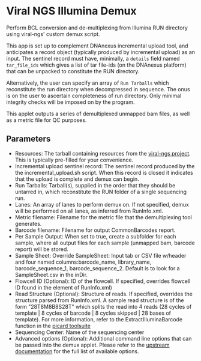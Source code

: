 # Viral NGS Illumina Demux

Perform BCL conversion and de-multiplexing from Illumina RUN directory using viral-ngs' custom demux script.

This app is set up to complement DNAnexus incremental upload tool, and anticipates a record object (typically produced by incremental upload) as an input. The sentinel record must have, minimally, a `details` field named `tar_file_ids` which gives a list of tar file-ids (on the DNAnexus platform) that can be unpacked to constitute the RUN directory.

Alternatively, the user can specify an array of `Run Tarballs` which reconstitute the run directory when decompressed in sequence. The onus is on the user to ascertain completeness of run directory. Only minimal integrity checks will be imposed on by the program.

This applet outputs a series of demultiplexed unmapped bam files, as well as a metric file for QC purposes.

## Parameters
- Resources: The tarball containing resources from the [viral-ngs project](https://github.com/broadinstitute/viral-ngs). This is typically pre-filled for your convenience.
- Incremental upload sentinel record: The sentinel record produced by the the incremental_upload.sh script. When this record is closed it indicates that the upload is complete and demux can begin.
- Run Tarballs: Tarball(s), supplied in the order that they should be untarred in, which reconstitute the RUN folder of a single sequencing run.
- Lanes: An array of lanes to perform demux on. If not specified, demux will be performed on all lanes, as inferred from RunInfo.xml.
- Metric filename: Filename for the metric file that the demultiplexing tool generates.
- Barcode filename: Filename for output CommonBarcodes report.
- Per Sample Output: When set to true, create a subfolder for each sample, where all output files for each sample (unmapped bam, barcode report) will be stored.
- Sample Sheet: Override SampleSheet: Input tab or CSV file w/header and four named columns:barcode_name, library_name, barcode_sequence_1, barcode_sequence_2. Default is to look for a SampleSheet.csv in the inDir.
- Flowcell ID (Optional): ID of the flowcell. If specified, overrides flowcell ID found in the <flowcell> element of RunInfo.xml)
- Read Structure (Optional): Structure of reads. If specified, overrides the structure parsed from RunInfo.xml. A sample read structure is of the form "28T8M8B8S28T" which splits the read into 4 reads (28 cycles of template | 8 cycles of barcode | 8 cycles skipped | 28 bases of template). For more information, refer to the ExtractIlluminaBarcode function in the [picard toolsuite](https://broadinstitute.github.io/picard/command-line-overview.html)
- Sequencing Center: Name of the sequencing center
- Advanced options (Optional): Additional command line options that can be passed into the demux applet. Please refer to the [upstream documentation](http://viral-ngs.readthedocs.org/en/latest/illumina.html?highlight=demultiplex) for the full list of available options.


